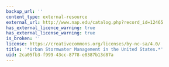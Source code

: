 ```yaml
---
backup_url: ''
content_type: external-resource
external_url: http://www.nap.edu/catalog.php?record_id=12465
has_external_licence_warning: true
has_external_license_warning: true
is_broken: ''
license: https://creativecommons.org/licenses/by-nc-sa/4.0/
title: '*Urban Stormwater Management in the United States.*'
uid: 2ca05fb3-f999-43cc-8778-e8387b13d87a
---
```

